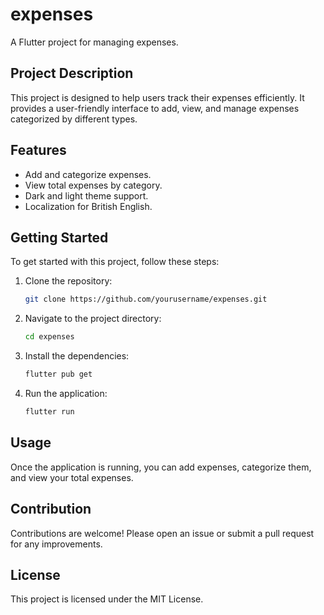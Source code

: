 # expenses

A Flutter project for managing expenses.

## Project Description
This project is designed to help users track their expenses efficiently. It provides a user-friendly interface to add, view, and manage expenses categorized by different types.

## Features
- Add and categorize expenses.
- View total expenses by category.
- Dark and light theme support.
- Localization for British English.

## Getting Started
To get started with this project, follow these steps:

1. Clone the repository:
   ```bash
   git clone https://github.com/yourusername/expenses.git
   ```

2. Navigate to the project directory:
   ```bash
   cd expenses
   ```

3. Install the dependencies:
   ```bash
   flutter pub get
   ```

4. Run the application:
   ```bash
   flutter run
   ```

## Usage
Once the application is running, you can add expenses, categorize them, and view your total expenses.

## Contribution
Contributions are welcome! Please open an issue or submit a pull request for any improvements.

## License
This project is licensed under the MIT License.
